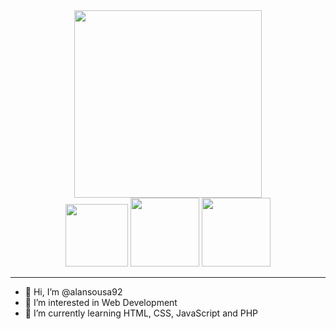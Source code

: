 <div align="center">
  <img src="https://media.giphy.com/media/ZVik7pBtu9dNS/giphy.gif" width="300">
<div>
<div>
  <a href="https://twitter.com/alanssousa1"><img src="https://img.shields.io/badge/twitter-blue?logo=twitter&logoColor=white" width="100"></a>
  <a href="https://www.linkedin.com/in/alan-s-sousa-562834202/"><img src="https://img.shields.io/badge/LinkedIn-blue?logo=linkedin&logoColor=white" width="110"></a>
  <a href="https://www.instagram.com/alan.ss.linux/"><img src="https://img.shields.io/badge/Instagram-white?logo=Instagram" width="110"></a>
</div>
  <hr>
<ul>
  <li align="left">👋 Hi, I’m @alansousa92</li>
  <li align="left">👀 I’m interested in Web Development</li>
  <li align="left">🌱 I’m currently learning HTML, CSS, JavaScript and PHP</li>
</ul>


<!---
alansousa92/alansousa92 is a ✨ special ✨ repository because its `README.md` (this file) appears on your GitHub profile.
You can click the Preview link to take a look at your changes.
--->
